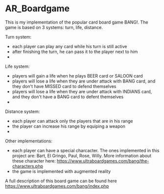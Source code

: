 # AR_Boardgame

This is my implementation of the popular card board game BANG!. The game is based on 3 systems: turn, life, distance.

Turn system:
- each player can play any card while his turn is still active
- after finishing the turn, he can pass it to the player next to him
- 
Life system:
- players will gain a life when he plays BEER card or SALOON card
- players will lose a life when they are under attack with BANG card, and they don't have MISSED card to defend themselves
- players will lose a life when they are under attack with INDIANS card, and they don't have a BANG card to defent themselves
- 
Distance system:
- each player can attack only the players that are in his range
- the player can increase his range by equiping a weapon
- 
Other implementations:
- each player can have a special charcacter. The ones implemented in this project are: Bart, El Gringo, Paul, Rose, Willy. More information about these character here: https://www.ultraboardgames.com/bang/the-characters.php
- the game is implemented with augmented reality

A full description of this board game can be found here https://www.ultraboardgames.com/bang/index.php
